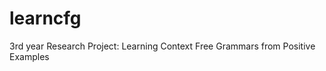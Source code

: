 learncfg
========

3rd year Research Project: Learning Context Free Grammars from Positive Examples
